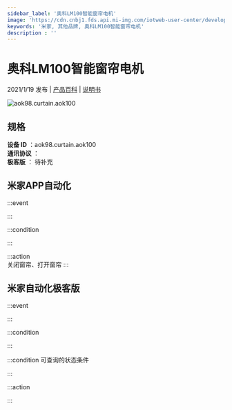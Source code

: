 ```yaml
---
sidebar_label: '奥科LM100智能窗帘电机'
image: 'https://cdn.cnbj1.fds.api.mi-img.com/iotweb-user-center/developer_1679047809560esRJSCbI.png?GalaxyAccessKeyId=AKVGLQWBOVIRQ3XLEW&Expires=9223372036854775807&Signature=AuTFyqWRTVVq7kG3V/SWsQ0SQqs='
keywords: '米家, 其他品牌, 奥科LM100智能窗帘电机'
description : ''
---
```

# 奥科LM100智能窗帘电机

2021/1/19 发布 | [产品百科](https://home.mi.com/webapp/content/baike/product/index.html?model=aok98.curtain.aok100/) | [说明书](https://home.mi.com/views/introduction.html?model=aok98.curtain.aok100&region=cn)

![aok98.curtain.aok100](https://cdn.cnbj1.fds.api.mi-img.com/iotweb-user-center/developer_1679047809560esRJSCbI.png?GalaxyAccessKeyId=AKVGLQWBOVIRQ3XLEW&Expires=9223372036854775807&Signature=AuTFyqWRTVVq7kG3V/SWsQ0SQqs=)

## 规格  
> 
**设备 ID** ：aok98.curtain.aok100  
**通讯协议** ：  
**极客版**  ： 待补充 


## 米家APP自动化  

:::event  

:::

:::condition  

:::

:::action   
关闭窗帘、打开窗帘
:::

## 米家自动化极客版  

:::event  

:::

:::condition  

:::

:::condition 可查询的状态条件  

:::

:::action  

:::

        
